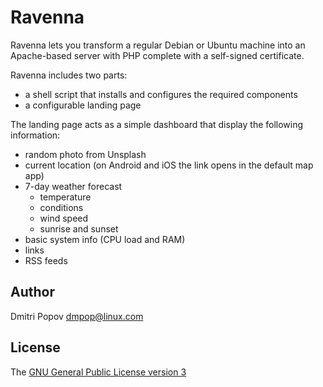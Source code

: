 # Ravenna

Ravenna lets you transform a regular Debian or Ubuntu machine into an Apache-based server with PHP complete with a self-signed certificate.

Ravenna includes two parts:

- a shell script that installs and configures the required components
- a configurable landing page

The landing page acts as a simple dashboard that display the following information:

- random photo from Unsplash
- current location (on Android and iOS the link opens in the default map app)
- 7-day weather forecast
  - temperature
  - conditions
  - wind speed
  - sunrise and sunset
- basic system info (CPU load and RAM)
- links
- RSS feeds

## Author

Dmitri Popov [dmpop@linux.com](mailto:dmpop@linux.com)

## License

The [GNU General Public License version 3](http://www.gnu.org/licenses/gpl-3.0.en.html)
